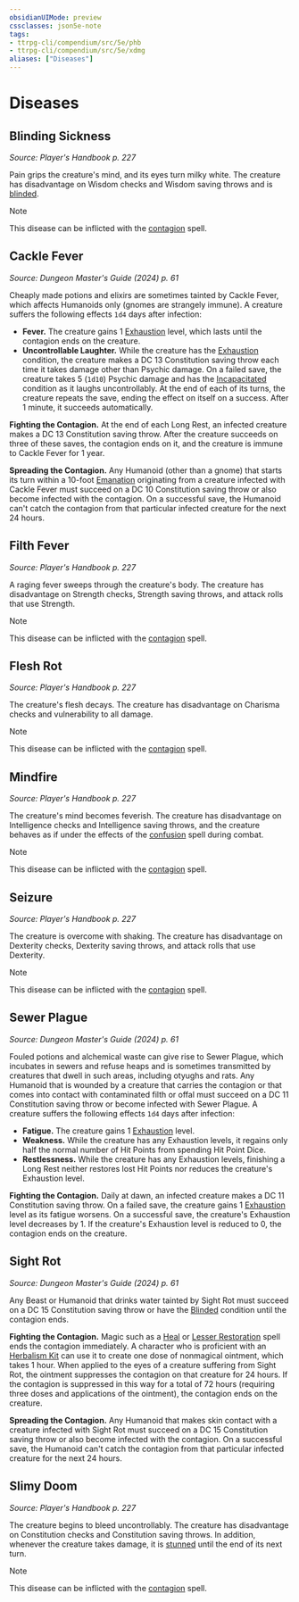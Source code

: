 ```yaml
---
obsidianUIMode: preview
cssclasses: json5e-note
tags:
- ttrpg-cli/compendium/src/5e/phb
- ttrpg-cli/compendium/src/5e/xdmg
aliases: ["Diseases"]
---
```

# Diseases

## Blinding Sickness
_Source: Player's Handbook p. 227_

Pain grips the creature's mind, and its eyes turn milky white. The creature has disadvantage on Wisdom checks and Wisdom saving throws and is [blinded](Misc%20Files/CLI/rules/conditions.md#Blinded).

> [!note]
> This disease can be inflicted with the [contagion](Misc%20Files/CLI/compendium/spells/contagion-xphb.md) spell.

## Cackle Fever
_Source: Dungeon Master's Guide (2024) p. 61_

Cheaply made potions and elixirs are sometimes tainted by Cackle Fever, which affects Humanoids only (gnomes are strangely immune). A creature suffers the following effects `1d4` days after infection:

- **Fever.** The creature gains 1 [Exhaustion](Misc%20Files/CLI/rules/conditions.md#Exhaustion) level, which lasts until the contagion ends on the creature.  
- **Uncontrollable Laughter.** While the creature has the [Exhaustion](Misc%20Files/CLI/rules/conditions.md#Exhaustion) condition, the creature makes a DC 13 Constitution saving throw each time it takes damage other than Psychic damage. On a failed save, the creature takes 5 (`1d10`) Psychic damage and has the [Incapacitated](Misc%20Files/CLI/rules/conditions.md#Incapacitated) condition as it laughs uncontrollably. At the end of each of its turns, the creature repeats the save, ending the effect on itself on a success. After 1 minute, it succeeds automatically.  

**Fighting the Contagion.** At the end of each Long Rest, an infected creature makes a DC 13 Constitution saving throw. After the creature succeeds on three of these saves, the contagion ends on it, and the creature is immune to Cackle Fever for 1 year.

**Spreading the Contagion.** Any Humanoid (other than a gnome) that starts its turn within a 10-foot [Emanation](Misc%20Files/CLI/rules/variant-rules/emanation-area-of-effect-xphb.md) originating from a creature infected with Cackle Fever must succeed on a DC 10 Constitution saving throw or also become infected with the contagion. On a successful save, the Humanoid can't catch the contagion from that particular infected creature for the next 24 hours.

## Filth Fever
_Source: Player's Handbook p. 227_

A raging fever sweeps through the creature's body. The creature has disadvantage on Strength checks, Strength saving throws, and attack rolls that use Strength.

> [!note]
> This disease can be inflicted with the [contagion](Misc%20Files/CLI/compendium/spells/contagion-xphb.md) spell.

## Flesh Rot
_Source: Player's Handbook p. 227_

The creature's flesh decays. The creature has disadvantage on Charisma checks and vulnerability to all damage.

> [!note]
> This disease can be inflicted with the [contagion](Misc%20Files/CLI/compendium/spells/contagion-xphb.md) spell.

## Mindfire
_Source: Player's Handbook p. 227_

The creature's mind becomes feverish. The creature has disadvantage on Intelligence checks and Intelligence saving throws, and the creature behaves as if under the effects of the [confusion](Misc%20Files/CLI/compendium/spells/confusion-xphb.md) spell during combat.

> [!note]
> This disease can be inflicted with the [contagion](Misc%20Files/CLI/compendium/spells/contagion-xphb.md) spell.

## Seizure
_Source: Player's Handbook p. 227_

The creature is overcome with shaking. The creature has disadvantage on Dexterity checks, Dexterity saving throws, and attack rolls that use Dexterity.

> [!note]
> This disease can be inflicted with the [contagion](Misc%20Files/CLI/compendium/spells/contagion-xphb.md) spell.

## Sewer Plague
_Source: Dungeon Master's Guide (2024) p. 61_

Fouled potions and alchemical waste can give rise to Sewer Plague, which incubates in sewers and refuse heaps and is sometimes transmitted by creatures that dwell in such areas, including otyughs and rats. Any Humanoid that is wounded by a creature that carries the contagion or that comes into contact with contaminated filth or offal must succeed on a DC 11 Constitution saving throw or become infected with Sewer Plague. A creature suffers the following effects `1d4` days after infection:

- **Fatigue.** The creature gains 1 [Exhaustion](Misc%20Files/CLI/rules/conditions.md#Exhaustion) level.  
- **Weakness.** While the creature has any Exhaustion levels, it regains only half the normal number of Hit Points from spending Hit Point Dice.  
- **Restlessness.** While the creature has any Exhaustion levels, finishing a Long Rest neither restores lost Hit Points nor reduces the creature's Exhaustion level.  

**Fighting the Contagion.** Daily at dawn, an infected creature makes a DC 11 Constitution saving throw. On a failed save, the creature gains 1 [Exhaustion](Misc%20Files/CLI/rules/conditions.md#Exhaustion) level as its fatigue worsens. On a successful save, the creature's Exhaustion level decreases by 1. If the creature's Exhaustion level is reduced to 0, the contagion ends on the creature.

## Sight Rot
_Source: Dungeon Master's Guide (2024) p. 61_

Any Beast or Humanoid that drinks water tainted by Sight Rot must succeed on a DC 15 Constitution saving throw or have the [Blinded](Misc%20Files/CLI/rules/conditions.md#Blinded) condition until the contagion ends.

**Fighting the Contagion.** Magic such as a [Heal](Misc%20Files/CLI/compendium/spells/heal-xphb.md) or [Lesser Restoration](Misc%20Files/CLI/compendium/spells/lesser-restoration-xphb.md) spell ends the contagion immediately. A character who is proficient with an [Herbalism Kit](Misc%20Files/CLI/compendium/items/herbalism-kit-xphb.md) can use it to create one dose of nonmagical ointment, which takes 1 hour. When applied to the eyes of a creature suffering from Sight Rot, the ointment suppresses the contagion on that creature for 24 hours. If the contagion is suppressed in this way for a total of 72 hours (requiring three doses and applications of the ointment), the contagion ends on the creature.

**Spreading the Contagion.** Any Humanoid that makes skin contact with a creature infected with Sight Rot must succeed on a DC 15 Constitution saving throw or also become infected with the contagion. On a successful save, the Humanoid can't catch the contagion from that particular infected creature for the next 24 hours.

## Slimy Doom
_Source: Player's Handbook p. 227_

The creature begins to bleed uncontrollably. The creature has disadvantage on Constitution checks and Constitution saving throws. In addition, whenever the creature takes damage, it is [stunned](Misc%20Files/CLI/rules/conditions.md#Stunned) until the end of its next turn.

> [!note]
> This disease can be inflicted with the [contagion](Misc%20Files/CLI/compendium/spells/contagion-xphb.md) spell.